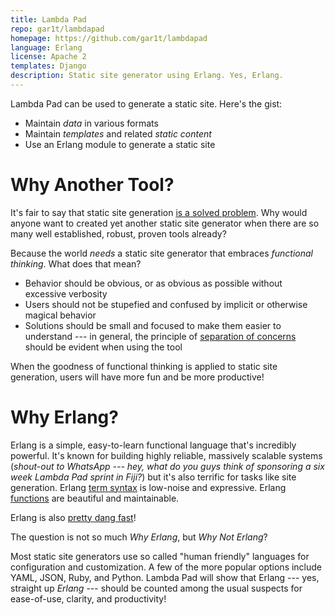 ```yaml
---
title: Lambda Pad
repo: gar1t/lambdapad
homepage: https://github.com/gar1t/lambdapad
language: Erlang
license: Apache 2
templates: Django
description: Static site generator using Erlang. Yes, Erlang.
---
```


Lambda Pad can be used to generate a static site. Here's the gist:

- Maintain *data* in various formats
- Maintain *templates* and related *static content*
- Use an Erlang module to generate a static site

# Why Another Tool?

It's fair to say that static site generation
[is a solved problem](http://staticsitegenerators.net). Why would anyone want
to created yet another static site generator when there are so many well
established, robust, proven tools already?

Because the world *needs* a static site generator that embraces *functional
thinking*. What does that mean?

- Behavior should be obvious, or as obvious as possible without excessive
  verbosity
- Users should not be stupefied and confused by implicit or otherwise magical
  behavior
- Solutions should be small and focused to make them easier to understand ---
  in general, the principle of
  [separation of concerns](http://en.wikipedia.org/wiki/Separation_of_concerns)
  should be evident when using the tool

When the goodness of functional thinking is applied to static site generation,
users will have more fun and be more productive!

# Why Erlang?

Erlang is a simple, easy-to-learn functional language that's incredibly
powerful. It's known for building highly reliable, massively scalable systems
(*shout-out to WhatsApp --- hey, what do you guys think of sponsoring a six
week Lambda Pad sprint in Fiji?*) but it's also terrific for tasks like site
generation. Erlang [term syntax][] is low-noise and expressive. Erlang
[functions][] are beautiful and maintainable.

Erlang is also [pretty dang fast][]!

[term syntax]: https://github.com/gar1t/lambdapad/blob/master/docs/index.erl#L7-L12

[functions]: https://github.com/gar1t/lambdapad/blob/master/docs/index.erl#L42-L43

[pretty dang fast]: http://stackoverflow.com/questions/6964392/speed-comparison-with-project-euler-c-vs-python-vs-erlang-vs-haskell

The question is not so much *Why Erlang*, but *Why Not Erlang*?

Most static site generators use so called "human friendly" languages for
configuration and customization. A few of the more popular options include
YAML, JSON, Ruby, and Python. Lambda Pad will show that Erlang --- yes,
straight up *Erlang* --- should be counted among the usual suspects for
ease-of-use, clarity, and productivity!
